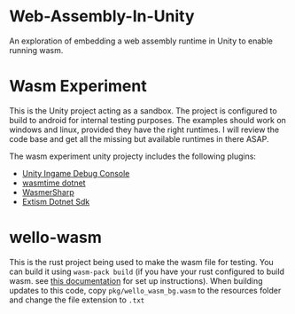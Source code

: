 # Web-Assembly-In-Unity
 An exploration of embedding a web assembly runtime in Unity to enable running wasm.

# Wasm Experiment 
 This is the Unity project acting as a sandbox.
 The project is configured to build to android for internal testing purposes. The examples should work on windows and linux, provided they have the right runtimes.
 I will review the code base and get all the missing but available runtimes in there ASAP.

 The wasm experiment unity projecty includes the following plugins:
 - [Unity Ingame Debug Console](https://github.com/yasirkula/UnityIngameDebugConsole)
 - [wasmtime dotnet](https://github.com/bytecodealliance/wasmtime-dotnet)
 - [WasmerSharp](https://github.com/migueldeicaza/WasmerSharp)
 - [Extism Dotnet Sdk](https://github.com/extism/dotnet-sdk)

# wello-wasm 
 This is the rust project being used to make the wasm file for testing.
 You can build it using `wasm-pack build` (if you have your rust configured to build wasm. see [this documentation](https://rustwasm.github.io/docs/book/game-of-life/setup.html) for set up instructions).
 When building updates to this code, copy `pkg/wello_wasm_bg.wasm` to the resources folder and change the file extension to `.txt` 